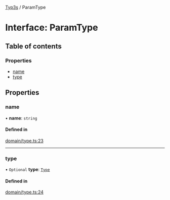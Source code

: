 [Typ3s](../README.md) / ParamType

# Interface: ParamType

## Table of contents

### Properties

- [name](ParamType.md#name)
- [type](ParamType.md#type)

## Properties

### name

• **name**: `string`

#### Defined in

[domain/type.ts:23](https://github.com/FlavioLionelRita/typ3s/blob/d6e5446/src/lib/domain/type.ts#L23)

___

### type

• `Optional` **type**: [`Type`](../classes/Type.md)

#### Defined in

[domain/type.ts:24](https://github.com/FlavioLionelRita/typ3s/blob/d6e5446/src/lib/domain/type.ts#L24)
